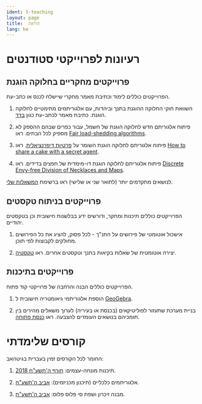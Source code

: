 ```yaml
---
ident: 5-teaching
layout: page
title:  הוראה
lang: he
---
```

# רעיונות לפרוייקטי סטודנטים

## פרוייקטים מחקריים בחלוקה הוגנת

הפרוייקטים כוללים לימוד וכתיבת מאמר מחקרי שיישלח לכנס או כתב-עת.

1. השוואת חוקי החלוקה ההוגנת בתנך וביהדות, עם אלגוריתמים מתימטיים לחלוקה הוגנת. כתיבת מאמר לכתב-עת כגון  [בדד](http://www.biupress.co.il/website/index.asp?category=56).

1. פיתוח אלגוריתם חדש לחלוקה הוגנת של חשמל, עבור כפרים שבהם ההספק לא מספיק לכל הבתים. ראו [Fair load-shedding algorithms](https://www.ijcai.org/proceedings/2018/0220.pdf).

1. פיתוח אלגוריתם לחלוקה הוגנת השומר על  [פרטיות דיפרנציאלית](https://en.wikipedia.org/wiki/Differential_Privacy). ראו [How to share a cake with a secret agent](https://arxiv.org/abs/1810.06913).

1. פיתוח אלגוריתם לחלוקה הוגנת דו-מימדית של חפצים בדידים. ראו [Discrete Envy-free Division of Necklaces and Maps](https://arxiv.org/abs/1510.02132).

לנושאים מתקדמים יותר (לתואר שני או שלישי) ראו ברשימת 
 [המשאלות שלי](/pages/en/wishlist/).

## פרוייקטים בניתוח טקסטים

הפרוייקטים כוללים תיכנות ומחקר, ודורשים ידע בבלשנות חישובית וכן בטקסטים יהודיים.

1. אישכול אוטומטי של פירושים על התנ"ך - לכל פסוק, להציג את כל הפירושים מחולקים לקבוצות לפי תוכן.

1. יצירה אוטומטית של שאלות בקיאות בתנך וטקסטים אחרים. ראו [טקסטיה](https://github.com/erelsgl/textia).

## פרוייקטים בתיכנות

הפרוייקטים כוללים הבנה והרחבה של פרוייקטי קוד פתוח.

1. הוספת אלגוריתמי גיאומטריה חישובית  ל [GeoGebra](https://dev.geogebra.org/trac).

1. בניית מערכת שתעזור לפוליטיקאים (בכנסת או בעיריה) לערוך משאלים מהירים בין תומכיהם בנושאים העומדים להצבעה. ראו  [כנסת פתוחה](https://oknesset.org/).


# קורסים שלימדתי

החומר לכל הקורסים זמין בעברית בגיטהאב:

1. תיכנות מונחה-עצמים:  [חורף ה'תשע"ח 2018][oop5778].

1. אלגוריתמים כלכליים (תיכנון מכניזמים): [אביב ה'תשע"ח][alg5778].

1. מבנה זיכרון ושפת סי פלוס פלוס: [אביב ה'תשע"ח][cpp5778].


[oop5778]: https://github.com/erelsgl/ariel-oop-course
[alg5778]: https://github.com/erelsgl/ariel-algorithms2m-5778
[cpp5778]: https://github.com/erelsgl/ariel-cpp-5778
